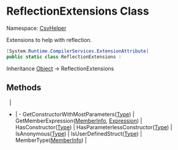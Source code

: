 # ReflectionExtensions Class

Namespace: [CsvHelper](/api/CsvHelper)

Extensions to help with reflection.

```cs
[System.Runtime.CompilerServices.ExtensionAttribute]
public static class ReflectionExtensions : 
```

Inheritance [Object](https://docs.microsoft.com/en-us/dotnet/api/system.object) -> ReflectionExtensions

## Methods
&nbsp; | &nbsp;
- | -
GetConstructorWithMostParameters([Type](https://docs.microsoft.com/en-us/dotnet/api/system.type)) | 
GetMemberExpression([MemberInfo](https://docs.microsoft.com/en-us/dotnet/api/system.reflection.memberinfo), [Expression](https://docs.microsoft.com/en-us/dotnet/api/system.linq.expressions.expression)) | 
HasConstructor([Type](https://docs.microsoft.com/en-us/dotnet/api/system.type)) | 
HasParameterlessConstructor([Type](https://docs.microsoft.com/en-us/dotnet/api/system.type)) | 
IsAnonymous([Type](https://docs.microsoft.com/en-us/dotnet/api/system.type)) | 
IsUserDefinedStruct([Type](https://docs.microsoft.com/en-us/dotnet/api/system.type)) | 
MemberType([MemberInfo](https://docs.microsoft.com/en-us/dotnet/api/system.reflection.memberinfo)) | 
